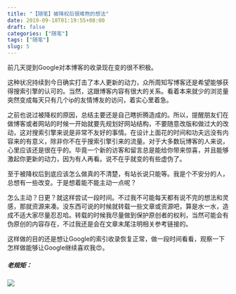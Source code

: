 ```yaml
---
title: "【随笔】被降权后很难熬的想法"
date: 2019-09-18T01:19:55+08:00
draft: false
categories: ["随笔"]
tags: ["随笔"]
slug: 5
---
```


前几天提到Google对本博客的收录现在变的很不积极。

这种状况持续到今日确实打击了本人更新的动力，众所周知写博客还是希望能够获得搜索引擎的认可的。当然，这跟博客内容有很大的关系。看着本来就少的浏览量突然变成每天只有几个ip的友情博友的访问，着实心里着急。

之前也说过被降权的原因，总结主要还是自己瞎折腾造成的。所以，提醒朋友们在做博客或者网站的时候一开始就要先规划好网站结构，不要随意改版和做过大的改动，这对搜索引擎来说是非常不友好的事情。在设计上面花的时间和功夫远没有内容来的有意义，除非你不在乎搜索引擎引来的流量。对于大多数玩博客的人来说，心里应该还是很在乎的。毕竟一个新的访客和留言总是能给你带来惊喜，并且能够激起你更新的动力，因为有人再看。说不在乎就变的有些虚伪了。

至于被降权后到底应该怎么做真的不清楚，有站长说只能等。我是个不安分的人，总想有一些改变。于是想着能不能主动一点呢？

怎么主动？日更？就这样尝试一段时间。不过我不可能每天都有说不完的想法和灵感，那就资源来凑。没东西可说的时候就转载一些文章或资源吧，算是水一水，造成不适大家尽量忍忍哈。转载的时候我尽量做到保护原创者的权利，当然可能会有伪原创的内容存在，不过我还是会在文章末尾注明相关参考链接的。

这样做的目的还是想让Google的索引收录恢复正常，做一段时间看看，观察一下怎样做能够让Google继续喜欢我😍。

##### 老规矩：

![](https://img.dtz9.com/imgs/2019/09/c64af9d87bbe7ab4.jpg)